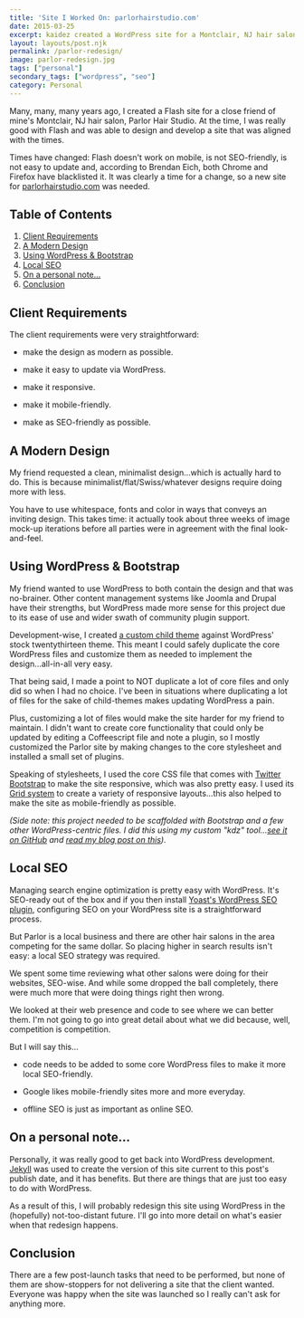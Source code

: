 ```yaml
---
title: 'Site I Worked On: parlorhairstudio.com'
date: 2015-03-25
excerpt: kaidez created a WordPress site for a Montclair, NJ hair salon, with a strong focus on optimizing the site for local SEO.
layout: layouts/post.njk
permalink: /parlor-redesign/
image: parlor-redesign.jpg
tags: ["personal"]
secondary_tags: ["wordpress", "seo"]
category: Personal
---
```

Many, many, many years ago, I created a Flash site for a close friend of mine's Montclair, NJ hair salon, Parlor Hair Studio. At the time, I was really good with Flash and was able to design and develop a site that was aligned with the times.

Times have changed: Flash doesn't work on mobile, is not SEO-friendly, is not easy to update and, according to Brendan Eich, both Chrome and Firefox have blacklisted it. It was clearly a time for a change, so a new site for [parlorhairstudio.com](http://parlorhairstudio.com "Visit parlorhairstudio.com") was needed.

<h2>Table of Contents</h2>

1. [Client Requirements](#client-requirements)
2. [A Modern Design](#modern-design)
3. [Using WordPress &amp; Bootstrap](#wordpress-bootstrap)
4. [Local SEO](#local-seo)
5. [On a personal note...](#personal)
6. [Conclusion](#conclusion)

<h2 id="client-requirements">Client Requirements</h2>

The client requirements were very straightforward:

* make the design as modern as possible.

* make it easy to update via WordPress.

* make it responsive.

* make it mobile-friendly.

* make as SEO-friendly as possible.

<h2 id="modern-design">A Modern Design</h2>

My friend requested a clean, minimalist design...which is actually hard to do. This is because minimalist/flat/Swiss/whatever designs require doing more with less.

You have to use whitespace, fonts and color in ways that conveys an inviting design. This takes time: it actually took about three weeks of image mock-up iterations before all parties were in agreement with the final look-and-feel.

<h2 id="wordpress-bootstrap">Using WordPress &amp; Bootstrap</h2>

My friend wanted to use WordPress to both contain the design and that was no-brainer. Other content management systems like Joomla and Drupal have their strengths, but WordPress made more sense for this project due to its ease of use and wider swath of community plugin support.

Development-wise, I created [a custom child theme](https://codex.wordpress.org/Child_Themes "Read more about creating a WordPress child theme") against WordPress' stock twentythirteen theme. This meant I could safely duplicate the core WordPress files and customize them as needed to implement the design...all-in-all very easy.

That being said, I made a point to NOT duplicate a lot of core files and only did so when I had no choice. I've been in situations where duplicating a lot of files for the sake of child-themes makes updating WordPress a pain.

Plus, customizing a lot of files would make the site harder for my friend to maintain. I didn't want to create core functionality that could only be updated by editing a Coffeescript file and note a plugin, so I mostly customized the Parlor site by making changes to the core stylesheet and installed a small set of plugins.

Speaking of stylesheets, I used the core CSS file that comes with [Twitter Bootstrap](http://getbootstrap.com/ "Read more about Twitter Bootstrap") to make the site responsive, which was also pretty easy. I used its [Grid system](https://getbootstrap.com/docs/5.3/layout/grid/ "Read more about Twitter Bootstrap's Grid system") to create a variety of responsive layouts...this also helped to make the site as mobile-friendly as possible.

*(Side note: this project needed to be scaffolded with Bootstrap and a few other WordPress-centric files. I did this using my custom "kdz" tool...[see it on GitHub](https://github.com/kaidez/kdz "See custom kdz scaffolding tool on GitHub") and [read my blog post on this](/kdz-build-tool/ "Read about kaidez's custom scaffolding tool, kdz")).*

<h2 id="local-seo">Local SEO</h2>

Managing search engine optimization is pretty easy with WordPress. It's SEO-ready out of the box and if you then install [Yoast's WordPress SEO plugin](https://wordpress.org/plugins/wordpress-seo/ "Read more about Yoast's WordPress SEO plugin"), configuring SEO on your WordPress site is a straightforward process.

But Parlor is a local business and there are other hair salons in the area competing for the same dollar. So placing higher in search results isn't easy: a local SEO strategy was required.

We spent some time reviewing what other salons were doing for their websites, SEO-wise. And while some dropped the ball completely, there were much more that were doing things right then wrong.

We looked at their web presence and code to see where we can better them. I'm not going to go into great detail about what we did because, well, competition is competition.

But I will say this...

* code needs to be added to some core WordPress files to make it more local SEO-friendly.

* Google likes mobile-friendly sites more and more everyday.

* offline SEO is just as important as online SEO.

<h2 id="personal">On a personal note...</h2>

Personally, it was really good to get back into WordPress development. [Jekyll](http://jekyllrb.com/ "Read more about the Jekyll static site generator") was used to create the version of this site current to this post's publish date, and it has benefits. But there are things that are just too easy to do with WordPress.

As a result of this, I will probably redesign this site using WordPress in the (hopefully) not-too-distant future. I'll go into more detail on what's easier when that redesign happens.

<h2 id="conclusion">Conclusion</h2>

There are a few post-launch tasks that need to be performed, but none of them are show-stoppers for not delivering a site that the client wanted. Everyone was happy when the site was launched so I really can't ask for anything more.